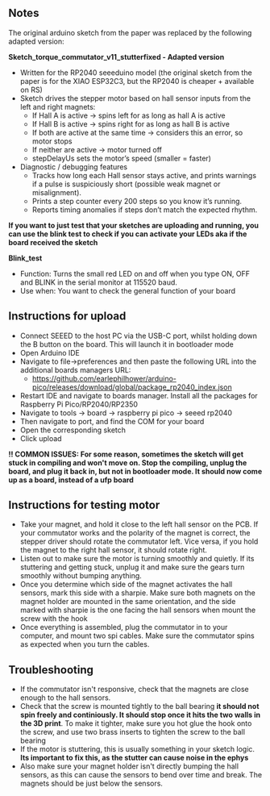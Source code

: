 ## Notes

The original arduino sketch from the paper was replaced by the following adapted version:

**Sketch_torque_commutator_v11_stutterfixed - Adapted version** 
- Written for the RP2040 seeeduino model (the original sketch from the paper is for the XIAO ESP32C3, but the RP2040 is cheaper + available on RS)
- Sketch drives the stepper motor based on hall sensor inputs from the left and right magnets:
  - If Hall A is active -> spins left for as long as hall A is active
  - If Hall B is active -> spins right for as long as hall B is active
  - If both are active at the same time -> considers this an error, so motor stops
  - If neither are active -> motor turned off
  - stepDelayUs sets the motor’s speed (smaller = faster)
- Diagnostic / debugging features
  - Tracks how long each Hall sensor stays active, and prints warnings if a pulse is suspiciously short (possible weak magnet or misalignment).
  - Prints a step counter every 200 steps so you know it’s running.
  - Reports timing anomalies if steps don’t match the expected rhythm.

**If you want to just test that your sketches are uploading and running, you can use the blink test to check if you can activate your LEDs aka if the board received the sketch** 

**Blink_test**
- Function: Turns the small red LED on and off when you type ON, OFF and BLINK in the serial monitor at 115520 baud.
- Use when: You want to check the general function of your board

## Instructions for upload
- Connect SEEED to the host PC via the USB-C port, whilst holding down the B button on the board. This will launch it in bootloader mode
- Open Arduino IDE
- Navigate to file->preferences and then paste the following URL into the additional boards managers URL:
    - https://github.com/earlephilhower/arduino-pico/releases/download/global/package_rp2040_index.json
- Restart IDE and navigate to boards manager. Install all the packages for Raspberry Pi Pico/RP2040/RP2350
- Navigate to tools -> board -> raspberry pi pico -> seeed rp2040
- Then navigate to port, and find the COM for your board
- Open the corresponding sketch
- Click upload

**!! COMMON ISSUES: For some reason, sometimes the sketch will get stuck in compiling and won't move on. Stop the compiling, unplug the board, and plug it back in, but not in bootloader mode. It should now come up as a board, instead of a ufp board**

## Instructions for testing motor
- Take your magnet, and hold it close to the left hall sensor on the PCB. If your commutator works and the polarity of the magnet is correct, the stepper driver should rotate the commutator left. Vice versa, if you hold the magnet to the right hall sensor, it should rotate right.
- Listen out to make sure the motor is turning smoothly and quietly. If its stuttering and getting stuck, unplug it and make sure the gears turn smoothly without bumping anything.
- Once you determine which side of the magnet activates the hall sensors, mark this side with a sharpie. Make sure both magnets on the magnet holder are mounted in the same orientation, and the side marked with sharpie is the one facing the hall sensors when mount the screw with the hook
- Once everything is assembled, plug the commutator in to your computer, and mount two spi cables. Make sure the commutator spins as expected when you turn the cables.

## Troubleshooting 
- If the commutator isn't responsive, check that the magnets are close enough to the hall sensors.
- Check that the screw is mounted tightly to the ball bearing **it should not spin freely and continiously. It should stop once it hits the two walls in the 3D print**. To make it tighter, make sure you hot glue the hook onto the screw, and use two brass inserts to tighten the screw to the ball bearing
- If the motor is stuttering, this is usually something in your sketch logic. **Its important to fix this, as the stutter can cause noise in the ephys**
- Also make sure your magnet holder isn't directly bumping the hall sensors, as this can cause the sensors to bend over time and break. The magnets should be just below the sensors. 
